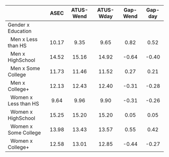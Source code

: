 
|                      |         ASEC |    ATUS-Wend |    ATUS-Wday |     Gap-Wend |      Gap-day |
| -------------------- | :----------: | :----------: | :----------: | :----------: | :----------: |
| Gender x Education   |              |              |              |              |              |
| &nbsp;&nbsp;Men x Less than HS |        10.17 |         9.35 |         9.65 |         0.82 |         0.52 |
| &nbsp;&nbsp;Men x HighSchool |        14.52 |        15.16 |        14.92 |        -0.64 |        -0.40 |
| &nbsp;&nbsp;Men x Some College |        11.73 |        11.46 |        11.52 |         0.27 |         0.21 |
| &nbsp;&nbsp;Men x College+ |        12.13 |        12.43 |        12.40 |        -0.31 |        -0.28 |
| &nbsp;&nbsp;Women x Less than HS |         9.64 |         9.96 |         9.90 |        -0.31 |        -0.26 |
| &nbsp;&nbsp;Women x HighSchool |        15.25 |        15.20 |        15.20 |         0.05 |         0.05 |
| &nbsp;&nbsp;Women x Some College |        13.98 |        13.43 |        13.57 |         0.55 |         0.42 |
| &nbsp;&nbsp;Women x College+ |        12.58 |        13.01 |        12.85 |        -0.44 |        -0.27 |

